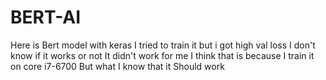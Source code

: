# BERT-AI
 Here is Bert model with keras 
 I tried to train it but i got high val loss 
 I don't know if it works or not 
 It didn't work for me I think that is because I train it on core i7-6700 
 But what I know that it Should work
